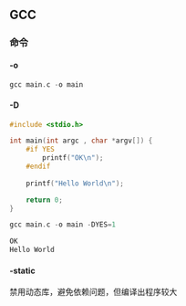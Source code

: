<!--
 * @Description: 
 * @Version: 1.0
 * @Author: DaLao
 * @Email: dalao_li@163.com
 * @Date: 2022-05-21 23:09:51
 * @LastEditors: DaLao
 * @LastEditTime: 2022-05-21 23:49:21
-->

## GCC


### 命令


#### -o

```c
gcc main.c -o main
```

#### -D

```c++
#include <stdio.h>

int main(int argc , char *argv[]) {
    #if YES
        printf("OK\n");
    #endif
    
    printf("Hello World\n");

    return 0;
}
```

```c
gcc main.c -o main -DYES=1
```

```c
OK
Hello World
```


#### -static

禁用动态库，避免依赖问题，但编译出程序较大
